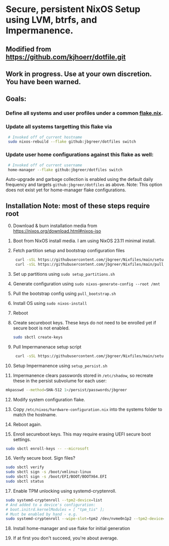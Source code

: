 # Secure, persistent NixOS Setup using LVM, btrfs, and Impermanence.

## Modified from https://github.com/kjhoerr/dotfile.git
## Work in progress.  Use at your own discretion.  You have been warned.

## Goals:
### Define all systems and user profiles under a common [flake.nix](./flake.nix). 
### Update all systems targetting this flake via

   ```bash
    # Invoked off of current hostname
    sudo nixos-rebuild --flake github:jbgreer/dotfiles switch
   ```

### Update user home configurations against this flake as well:

   ```bash
    # Invoked off of current username
    home-manager --flake github:jbgreer/dotfiles switch
   ```

Auto-upgrade and garbage collection is enabled using the default daily frequency and targets `github:jbgreer/dotfiles` as above. 
Note: This option does not exist yet for home-manager flake configurations.

## Installation Note: most of these steps require root

0. Download & burn installation media from https://nixos.org/download.html#nixos-iso

1. Boot from NixOS install media.  I am using NixOS 23.11 minimal install.

2. Fetch partition setup and bootstrap configuration files

   ```bash
    curl -sSL https://githubusercontent.com/jbgreer/Nixfiles/main/setup_partitions.sh
    curl -sSL https://githubusercontent.com/jbgreer/Nixfiles/main/pull_bootstrap.sh
   ```

3. Set up partitions using ```sudo setup_partitions.sh```
   
4. Generate configuration using ```sudo nixos-generate-config --root /mnt```

5. Pull the bootstrap config using ````pull_bootstrap.sh````

6. Install OS using ````sudo nixos-install````

7. Reboot

8. Create secureboot keys. These keys do not need to be enrolled yet if secure boot is not enabled.

   ```bash
   sudo sbctl create-keys
   ```

9. Pull Impermanenace setup script 

   ```bash
    curl -sSL https://githubusercontent.com/jbgreer/Nixfiles/main/setup_persist.sh
   ```

10. Setup Impermanence using ````setup_persist.sh````

11. Impermanence clears passwords stored in `/etc/shadow`, so recreate these in the persist subvolume for each user:

   ```bash
   mkpasswd --method=SHA-512 1>/persist/passwords/jbgreer
   ```

12. Modify system configuration flake. 

13. Copy `/etc/nixos/hardware-configuration.nix` into the systems folder to match the hostname.

14. Reboot again.

15. Enroll secureboot keys.  This may require erasing UEFI secure boot settings.

   ```bash
   sudo sbctl enroll-keys -- --microsoft
   ```

16. Verify secure boot.  Sign files?

   ```bash
   sudo sbctl verify
   sudo sbctl sign -s /boot/vmlinuz-linux
   sudo sbctl sign -s /boot/EFI/BOOT/BOOTX64.EFI
   sudo sbctl status
   ```

17. Enable TPM unlocking using systemd-cryptenroll.

   ```bash
   sudo systemd-cryptenroll --tpm2-device=list
  # And added to a device's configuration:
  # boot.initrd.kernelModules = [ "tpm_tis" ];
  # Must be enabled by hand - e.g.
   sudo systemd-cryptenroll --wipe-slot=tpm2 /dev/nvme0n1p2 --tpm2-device=auto --tpm2-pcrs=0+2+7
   ```

18. Install home-manager and use flake for initial generation

19. If at first you don't succeed, you're about average.



